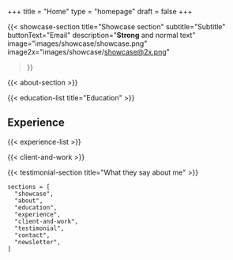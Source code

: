 +++
title =  "Home"
type = "homepage"
draft = false
+++


{{< showcase-section
    title="Showcase section"
    subtitle="Subtitle"
    buttonText="Email"
    description="<strong>Strong</strong> and normal text"
    image="images/showcase/showcase.png"
    image2x="images/showcase/showcase@2x.png"
 >}}


{{< about-section >}}

{{< education-list
    title="Education" >}}

## Experience
{{< experience-list >}}
 

{{< client-and-work >}} 

{{< testimonial-section
    title="What they say about me" >}}

```
sections = [
  "showcase",
  "about",
  "education",
  "experience",
  "client-and-work",
  "testimonial",
  "contact",
  "newsletter",
]
```